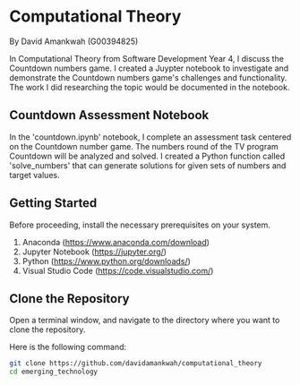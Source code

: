 # Computational Theory

By David Amankwah (G00394825)

In Computational Theory from Software Development Year 4, I discuss the Countdown numbers game. I created a Juypter notebook to investigate and demonstrate the Countdown numbers game's challenges and functionality. The work I did researching the topic would be documented in the notebook.

## Countdown Assessment Notebook
In the 'countdown.ipynb' notebook, I complete an assessment task centered on the Countdown number game. The numbers round of the TV program Countdown will be analyzed and solved. I created a Python function called 'solve_numbers' that can generate solutions for given sets of numbers and target values.


## Getting Started
Before proceeding, install the necessary prerequisites on your system.

1. Anaconda (https://www.anaconda.com/download)
2. Jupyter Notebook (https://jupyter.org/)
3. Python (https://www.python.org/downloads/)
4. Visual Studio Code (https://code.visualstudio.com/)

## Clone the Repository
Open a terminal window, and navigate to the directory where you want to clone the repository.

Here is the following command:
```bash
git clone https://github.com/davidamankwah/computational_theory
cd emerging_technology
```